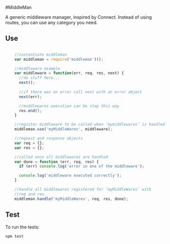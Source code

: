 #MiddleMan

A generic middleware manager, inspired by Connect. Instead of using routes, you can use any category you need.

## Use

```Javascript

    //instantiate middleman
    var middleman = require('middleman')();

    //middleware example
    var middleware = function(err, req, res, next) {
      //do stuff here...
      next();
      
      //if there was an error call next with an error object
      next(err);

      //middlewares execution can be stop this way
      res.end();
    }

    //register middleware to be called when ‘mymiddlewares’ is handled
    middleman.use('myMiddleWares', middleware);

    //request and response objects
    var req = {};
    var res = {};

    //called once all middlewares are handled
    var done = function (err, req, res) {
      if (err) console.log('error in one of the middleware');

      console.log('middleware executed correctly');
    }

    //handle all middlewares registered for ‘myMiddleWares’ with
    //req and res.
    middleman.handle('myMiddleWares', req, res, done);
```


## Test

To run the tests:

    npm test

